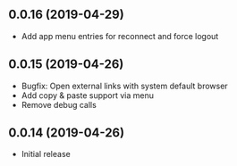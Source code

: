 ## 0.0.16 (2019-04-29)

- Add app menu entries for reconnect and force logout

## 0.0.15 (2019-04-26)

- Bugfix: Open external links with system default browser
- Add copy & paste support via menu
- Remove debug calls


## 0.0.14 (2019-04-26)

- Initial release